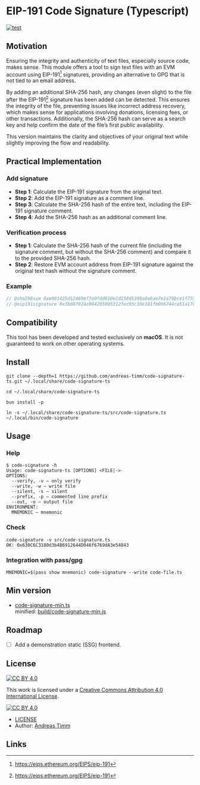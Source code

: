 # EIP-191 Code Signature (Typescript)

[![test](https://github.com/andreas-timm/code-signature-ts/actions/workflows/test.yml/badge.svg)](https://github.com/andreas-timm/code-signature-ts/actions/workflows/test.yml)  

## Motivation
Ensuring the integrity and authenticity of text files, especially source code, makes sense. This module offers a tool to sign text files with an EVM account using EIP-191[^1] signatures, providing an alternative to GPG that is not tied to an email address.

By adding an additional SHA-256 hash, any changes (even slight) to the file after the EIP-191[^1] signature has been added can be detected. This ensures the integrity of the file, preventing issues like incorrect address recovery, which makes sense for applications involving donations, licensing fees, or other transactions. Additionally, the SHA-256 hash can serve as a search key and help confirm the date of the file’s first public availability.

This version maintains the clarity and objectives of your original text while slightly improving the flow and readability.

## Practical Implementation

### Add signature
- **Step 1**: Calculate the EIP-191 signature from the original text.
- **Step 2**: Add the EIP-191 signature as a comment line.
- **Step 3**: Calculate the SHA-256 hash of the entire text, including the EIP-191 signature comment.
- **Step 4**: Add the SHA-256 hash as an additional comment line.

### Verification process
- **Step 1**: Calculate the SHA-256 hash of the current file (including the signature comment, but without the SHA-256 comment) and compare it to the provided SHA-256 hash.
- **Step 2**: Restore EVM account address from EIP-191 signature against the original text hash without the signature comment.

### Example
```ts
// @sha256sum 0xe901425d12469ef7e0fdd010e2d158d5398a8a6ae7e1a79bce1f77a6b9d3237b
// @eip191signature 0x3b08f924e994205005312fec95c30e181fb066744ca51a17d122221953cda7e37abec4184e1755385cae7837cea1a6e6f74b3d336484026338bf6d2426e9f9be1c
```

## Compatibility
This tool has been developed and tested exclusively on **macOS**. It is not guaranteed to work on other operating systems.

## Install
```shell
git clone --depth=1 https://github.com/andreas-timm/code-signature-ts.git ~/.local/share/code-signature-ts
```
```shell
cd ~/.local/share/code-signature-ts
```
```shell
bun install -p
```
```shell
ln -s ~/.local/share/code-signature-ts/src/code-signature.ts ~/.local/bin/code-signature
```

## Usage
### Help
```shell
$ code-signature -h
Usage: code-signature-ts [OPTIONS] <FILE|->
OPTIONS:
  --verify, -v — only verify
  --write, -w — write file
  --silent, -s — silent
  --prefix, -p — commented line prefix
  --out, -o — output file
ENVIRONMENT:
  MNEMONIC — mnemonic
```

### Check
```shell
code-signature -v src/code-signature.ts
OK: 0x630C6C3180d3b4B6912644D046f6769dA3e54843
```

### Integration with pass/gpg
```shell
MNEMONIC=$(pass show mnemonic) code-signature --write code-file.ts
```

## Min version
- [code-signature-min.ts](src/code-signature-min.ts)  
  minified: [build/code-signature-min.js](build/code-signature-min.js)

## Roadmap
- [ ] Add a demonstration static (SSG) frontend.

## License
[![CC BY 4.0][cc-by-shield]][cc-by]

This work is licensed under a [Creative Commons Attribution 4.0 International License][cc-by].

[![CC BY 4.0][cc-by-image]][cc-by]

[cc-by]: http://creativecommons.org/licenses/by/4.0/
[cc-by-image]: https://i.creativecommons.org/l/by/4.0/88x31.png
[cc-by-shield]: https://img.shields.io/badge/License-CC%20BY%204.0-lightgrey.svg

- [LICENSE](https://github.com/andreas-timm/code-signature-ts/blob/main/LICENSE)
- Author: [Andreas Timm](https://github.com/andreas-timm)

## Links
[^1]: https://eips.ethereum.org/EIPS/eip-191
